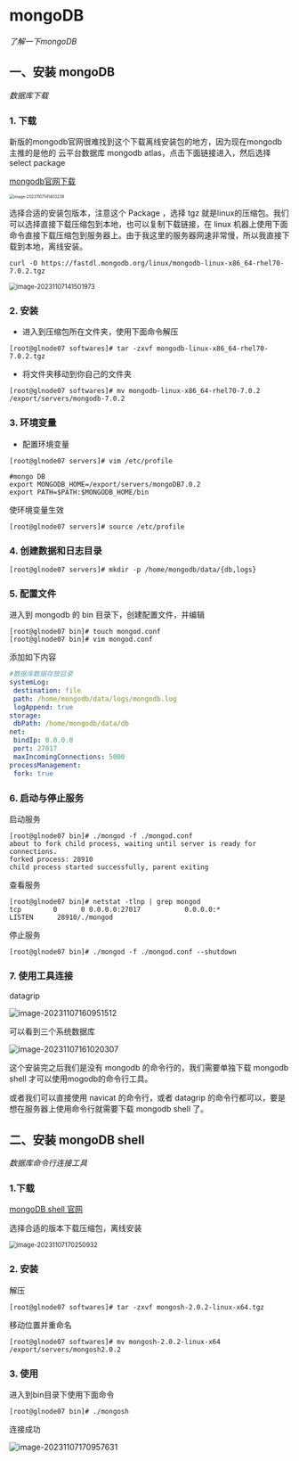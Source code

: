# mongoDB

*了解一下mongoDB*

## 一、安装 mongoDB

*数据库下载*

### 1. 下载

新版的mongodb官网很难找到这个下载离线安装包的地方，因为现在mongodb主推的是他的 云平台数据库 mongodb atlas，点击下面链接进入，然后选择 select package

[mongodb官网下载](https://www.mongodb.com/try/download/community-kubernetes-operator)

<img src="https://raw.githubusercontent.com/Quinlan7/pic_cloud/main/img/202311071414341.png" alt="image-20231107141403238" style="zoom:50%;" />

选择合适的安装包版本，注意这个 Package ，选择 tgz 就是linux的压缩包。我们可以选择直接下载压缩包到本地，也可以复制下载链接，在 linux 机器上使用下面命令直接下载压缩包到服务器上。由于我这里的服务器网速非常慢，所以我直接下载到本地，离线安装。

```shell
curl -O https://fastdl.mongodb.org/linux/mongodb-linux-x86_64-rhel70-7.0.2.tgz
```



<img src="https://raw.githubusercontent.com/Quinlan7/pic_cloud/main/img/202311071415047.png" alt="image-20231107141501973" style="zoom:80%;" />

### 2. 安装

+ 进入到压缩包所在文件夹，使用下面命令解压

```
[root@glnode07 softwares]# tar -zxvf mongodb-linux-x86_64-rhel70-7.0.2.tgz
```

+ 将文件夹移动到你自己的文件夹

```
[root@glnode07 softwares]# mv mongodb-linux-x86_64-rhel70-7.0.2 /export/servers/mongodb-7.0.2
```



### 3. 环境变量

+ 配置环境变量

```
[root@glnode07 servers]# vim /etc/profile
```

```shell
#mongo DB
export MONGODB_HOME=/export/servers/mongoDB7.0.2
export PATH=$PATH:$MONGODB_HOME/bin
```

使环境变量生效

```shell
[root@glnode07 servers]# source /etc/profile
```



### 4. 创建数据和日志目录

```
[root@glnode07 servers]# mkdir -p /home/mongodb/data/{db,logs}
```



### 5. 配置文件

进入到 mongodb 的 bin 目录下，创建配置文件，并编辑

```
[root@glnode07 bin]# touch mongod.conf
[root@glnode07 bin]# vim mongod.conf
```

添加如下内容

```yaml
#数据库数据存放目录
systemLog:
 destination: file
 path: /home/mongodb/data/logs/mongodb.log
 logAppend: true
storage:
 dbPath: /home/mongodb/data/db
net:
 bindIp: 0.0.0.0
 port: 27017
 maxIncomingConnections: 5000
processManagement:
 fork: true
```



### 6. 启动与停止服务

启动服务

```
[root@glnode07 bin]# ./mongod -f ./mongod.conf 
about to fork child process, waiting until server is ready for connections.
forked process: 28910
child process started successfully, parent exiting
```

查看服务

````
[root@glnode07 bin]# netstat -tlnp | grep mongod
tcp        0      0 0.0.0.0:27017           0.0.0.0:*               LISTEN      28910/./mongod 
````

停止服务

```
[root@glnode07 bin]# ./mongod -f ./mongod.conf --shutdown
```



### 7. 使用工具连接

datagrip

![image-20231107160951512](https://raw.githubusercontent.com/Quinlan7/pic_cloud/main/img/202311071609637.png)

可以看到三个系统数据库

![image-20231107161020307](https://raw.githubusercontent.com/Quinlan7/pic_cloud/main/img/202311071610379.png)



这个安装完之后我们是没有 mongodb 的命令行的，我们需要单独下载 mongodb shell 才可以使用mogodb的命令行工具。

或者我们可以直接使用 navicat 的命令行，或者 datagrip 的命令行都可以，要是想在服务器上使用命令行就需要下载 mongodb shell 了。





## 二、安装 mongoDB shell

*数据库命令行连接工具*

### 1.下载

[mongoDB shell 官网](https://www.mongodb.com/try/download/shell)

选择合适的版本下载压缩包，离线安装

<img src="https://raw.githubusercontent.com/Quinlan7/pic_cloud/main/img/202311071702050.png" alt="image-20231107170250932" style="zoom:80%;" />



### 2. 安装

解压

```
[root@glnode07 softwares]# tar -zxvf mongosh-2.0.2-linux-x64.tgz
```

移动位置并重命名

```
[root@glnode07 softwares]# mv mongosh-2.0.2-linux-x64 /export/servers/mongosh2.0.2
```



### 3. 使用

进入到bin目录下使用下面命令

```
[root@glnode07 bin]# ./mongosh
```

连接成功

![image-20231107170957631](https://raw.githubusercontent.com/Quinlan7/pic_cloud/main/img/202311071709784.png)